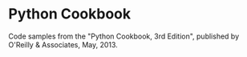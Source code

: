 # Python Cookbook

Code samples from the "Python Cookbook, 3rd Edition", published by O'Reilly & Associates, May, 2013.
